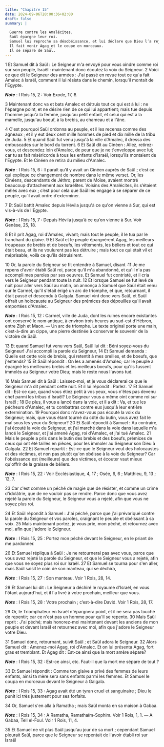 ```yaml
---
title: "Chapitre 15"
date: 2024-09-06T20:00:36+02:00
draft: false
summary: |
  
  Guerre contre les Amalécites.
  Saül épargne leur roi.
  Samuel lui reproche sa désobéissance, et lui déclare que Dieu l’a rejeté.
  Il fait venir Agag et le coupe en morceaux.
  Il se sépare de Saül.
---
```



1 Et Samuel dit à Saül : Le Seigneur m'a envoyé pour vous oindre comme roi sur son peuple, Israël : maintenant donc écoutez la voix du Seigneur. 2 Voici ce que dit le Seigneur des armées : J'ai passé en revue tout ce qu'a fait Amalec à Israël, comment il lui résista dans le chemin, lorsqu'il montait de l'Egypte.

***Note*** :  I Rois 15, 2 : Voir Exode, 17, 8.

3 Maintenant donc va et bats Amalec et détruis tout ce qui est à lui : ne l'épargne point, et ne désire rien de ce qui lui appartient; mais tue depuis l'homme jusqu'à la femme, jusqu'au petit enfant, et celui qui est à la mamelle, jusqu'au boeuf, à la brebis, au chameau et à l'âne.


4 C'est pourquoi Saül ordonna au peuple, et il les recensa comme des agneaux ; et il y eut deux cent mille hommes de pied et dix mille de la tribu de Juda. 5 Et quand Saül fut venu jusqu'à la ville d'Amalec, il dressa des embuscades sur le bord du torrent. 6 Et Saül dit au Cinéen : Allez, retirez-vous, et descendez loin d'Amalec, de peur que je ne t'enveloppe avec lui; car tu as fait miséricorde à tous les enfants d'Israël, lorsqu'ils montaient de l'Egypte. Et le Cinéen se retira du milieu d'Amalec.

***Note*** :  I Rois 15, 6 : Il paraît qu’il y avait un Cinéen auprès de Saül ; c’est ce qui explique ce changement de nombre dans le même verset. Or, les Cinéens, descendants de Jéthro, parent de Moïse, avaient montré beaucoup d’attachement aux Israélites. Voisins des Amalécites, ils s’étaient mêlés avec eux ; c’est pour cela que Saül les engage à se séparer de ce peuple, qu’il avait ordre d’exterminer.


7 Et Saül battit Amalec depuis Hévila jusqu'à ce qu'on vienne à Sur, qui est vis-à-vis de l'Egypte.

***Note*** :  I Rois 15, 7 : Depuis Hévila jusqu’à ce qu’on vienne à Sur. Voir Genèse, 25, 18.

8 Et il prit Agag, roi d'Amalec, vivant; mais tout le peuple, il le tua par le tranchant du glaive. 9 Et Saül et le peuple épargnèrent Agag, les meilleurs troupeaux de brebis et de boeufs, les vêtements, les béliers et tout ce qui était beau, et ils ne voulurent pas les détruire ; mais tout ce qui était vil et méprisable, voilà ce qu'ils détruisirent.


10 Or, la parole du Seigneur se fit entendre à Samuel, disant :11 Je me repens d'avoir établi Saül roi, parce qu'il m'a abandonné, et qu'il n'a pas accompli mes paroles par ses oeuvres. Et Samuel fut contristé, et il cria vers le Seigneur pendant toute la nuit. 12 Et lorsque Samuel se fut levé de nuit pour aller vers Saül au matin, on annonça à Samuel que Saül était venu sur le Carmel, qu'il s'était érigé un arc de triomphe, et que, retournant, il était passé et descendu à Galgala. Samuel vint donc vers Saül, et Saül offrait un holocauste au Seigneur des prémices des dépouilles qu'il avait emportées d'Amalec.

***Note*** :  I Rois 15, 12 : Carmel, ville de Juda, dont les ruines encore existantes ont conservé le nom antique, à environ trois heures au sud-est d’Hébron, entre Ziph et Maon. ― Un arc de triomphe. Le texte original porte une main, c’est-à-dire un cippe, une pierre destinée à conserver le souvenir de la victoire de Saül.

13 Et quand Samuel fut venu vers Saül, Saül lui dit : Béni soyez-vous du Seigneur! J'ai accompli la parole du Seigneur, 14 Et Samuel demanda : Quelle est cette voix de brebis, qui retentit à mes oreilles, et de boeufs, que j'entends? 15 Et Saül répondit : On les a amenés d'Amalec; car le peuple a épargné les meilleures brebis et les meilleurs boeufs, pour qu'ils fussent immolés au Seigneur votre Dieu; mais le reste nous l'avons tué.


16 Mais Samuel dit à Saül : Laissez-moi, et je vous déclarerai ce que le Seigneur m'a dit pendant cette nuit. Et il lui répondit : Parlez. 17 Et Samuel dit : Est-ce que, quand vous étiez petit à vos yeux, vous n'êtes pas devenu chef parmi les tribus d'Israël? Le Seigneur vous a même oint comme roi sur Israël ; 18 De plus, il vous a lancé dans la voie, et il a dit : Va, et tue les pécheurs d'Amalec, et tu combattras contre eux jusqu'à leur entière extermination. 19 Pourquoi donc n'avez-vous pas écouté la voix du Seigneur; mais, que vous étant tourné du côté du butin, vous avez fait le mal sous les yeux du Seigneur? 20 Et Saül répondit à Samuel : Au contraire, j'ai écouté la voix du Seigneur, et j'ai marché dans la voie dans laquelle m'a lancé le Seigneur, et j'ai amené Agag, roi d'Amalec, et j'ai tué Amalec. 21 Mais le peuple a pris dans le butin des brebis et des boeufs, prémices de ceux qui ont été taillés en pièces, pour les immoler au Seigneur son Dieu à Galgala. 22 Et Samuel repartit : Est-ce que le Seigneur
veut des holocaustes et des victimes, et non pas plutôt qu'on obéisse à la voix du Seigneur? Car l'obéissance est (meilleure) que des victimes, et écouter vaut mieux qu'offrir de la graisse de béliers.

***Note*** :  I Rois 15, 22 : Voir Ecclésiastique, 4, 17 ; Osée, 6, 6 ; Matthieu, 9, 13 ; 12, 7.


23 Car c'est comme un péché de magie que de résister, et comme un crime d'idolâtrie, que de ne vouloir pas se rendre. Parce donc que vous avez rejeté la parole du Seigneur, le Seigneur vous a rejeté, afin que vous ne soyez plus roi.


24 Et Saül répondit à Samuel : J'ai péché, parce que j'ai prévariqué contre la parole du Seigneur et vos paroles, craignant le peuple et obéissant à sa voix. 25 Mais maintenant portez, je vous prie, mon péché, et retournez avec moi, afin que j'adore le Seigneur.

***Note*** :  I Rois 15, 25 : Portez mon péché devant le Seigneur, en le priant de me pardonner.

26 Et Samuel répliqua à Saül : Je ne retournerai pas avec vous, parce que vous avez rejeté la parole du Seigneur, et que le Seigneur vous a rejeté, afin que vous ne soyez plus roi sur Israël. 27 Et Samuel se tourna pour s'en aller, mais Saül saisit le coin de son manteau, qui se déchira,

***Note*** :  I Rois 15, 27 : Son manteau. Voir 1 Rois, 28, 14.

28 Et Samuel lui dit : Le Seigneur a déchiré le royaume d'Israël, en vous l'ôtant aujourd'hui, et il l'a livré à votre prochain, meilleur que vous.

***Note*** :  I Rois 15, 28 : Votre prochain ; c’est-à-dire David. Voir 1 Rois, 28, 17.

29 Or, le Triomphateur en Israël n'épargnera point, et il ne sera pas touché de repentir; car ce n'est pas un homme pour qu'il se repente. 30 Mais Saül reprit : J'ai péché; mais honorez-moi maintenant devant les anciens de mon peuple et devant Israël et retournez avec moi, afin que j'adore le Seigneur votre Dieu.


31 Samuel donc, retournant, suivit Saül ; et Saül adora le Seigneur. 32 Alors Samuel dit : Amenez-moi Agag, roi d'Amalec. Et on lui présenta Agag, fort gras et tremblant. Et Agag dit : Est-ce ainsi que la mort amère sépare?

***Note*** :  I Rois 15, 32 : Est-ce ainsi, etc. Faut-il que la mort me sépare de tout ?

33 Et Samuel répondit : Comme ton glaive a privé des femmes de leurs enfants, ainsi ta mère sera sans enfants parmi les femmes. Et Samuel le coupa en morceaux devant le Seigneur à Galgala.

***Note*** :  I Rois 15, 33 : Agag avait été un tyran cruel et sanguinaire ; Dieu le punit ici très justement pour ses forfaits.


34 Or, Samuel s'en alla à Ramatha ; mais Saül monta en sa maison à Gabaa.

***Note*** :  I Rois 15, 34 : A Ramatha, Ramathaïm-Sophim. Voir 1 Rois, 1, 1. ― A Gabaa, Tell el-Foul. Voir 1 Rois, 11, 4.

35 Et Samuel ne vit plus Saül jusqu'au jour de sa mort ; cependant Samuel pleurait Saül, parce que le Seigneur se repentait de l'avoir établi roi sur Israël

